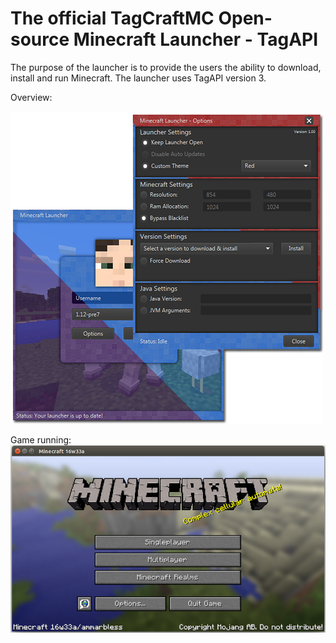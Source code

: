 # The official TagCraftMC Open-source Minecraft Launcher - TagAPI
The purpose of the launcher is to provide the users the ability to download, install and run Minecraft. The launcher uses TagAPI version 3.

Overview:

![](https://raw.githubusercontent.com/ammarx/TagLauncher_3/master/_html_/overview.png)

Game running:
![](https://raw.githubusercontent.com/ammarx/TagLauncher_3/master/_html_/run.png)

